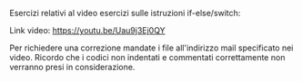 Esercizi relativi al video esercizi sulle istruzioni if-else/switch:

Link video: https://youtu.be/Uau9j3Ej0QY

Per richiedere una correzione mandate i file all'indirizzo mail specificato nei video. Ricordo che i codici non indentati e commentati correttamente non verranno presi in considerazione.
